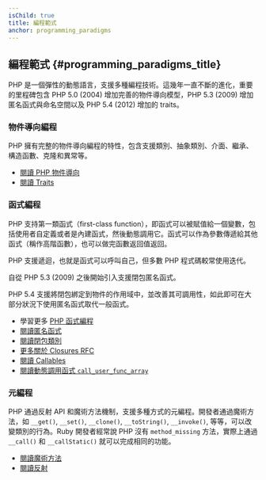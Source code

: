 ```yaml
---
isChild: true
title: 編程範式
anchor: programming_paradigms
---
```


## 編程範式 {#programming_paradigms_title}

PHP 是一個彈性的動態語言，支援多種編程技術。這幾年一直不斷的進化，重要的里程碑包含 PHP 5.0 (2004) 增加完善的物件導向模型，PHP 5.3 (2009) 增加匿名函式與命名空間以及 PHP 5.4 (2012) 增加的 traits。


### 物件導向編程

PHP 擁有完整的物件導向編程的特性，包含支援類別、抽象類別、介面、繼承、構造函數、克隆和異常等。


* [閱讀 PHP 物件導向][oop]
* [閱讀 Traits][traits]

### 函式編程

PHP 支持第一類函式（first-class function），即函式可以被賦值給一個變數，包括使用者自定義或者是內建函式，然後動態調用它。函式可以作為參數傳遞給其他函式（稱作高階函數），也可以做完函數返回值返回。

PHP 支援遞迴，也就是函式可以呼叫自己，但多數 PHP 程式碼較常使用迭代。

自從 PHP 5.3 (2009) 之後開始引入支援閉包匿名函式。

PHP 5.4 支援將閉包綁定到物件的作用域中，並改善其可調用性，如此即可在大部分狀況下使用匿名函式取代一般函式。


* 學習更多 [PHP 函式編程](/pages/Functional-Programming.html)
* [閱讀匿名函式][anonymous-functions]
* [閱讀閉包類別][closure-class]
* [更多關於 Closures RFC][closures-rfc]
* [閱讀 Callables][callables]
* [閱讀動態調用函式 `call_user_func_array`][call-user-func-array]

### 元編程

PHP 通過反射 API 和魔術方法機制，支援多種方式的元編程。開發者通過魔術方法，如 `__get()`, `__set()`, `__clone()`, `__toString()`, `__invoke()`, 等等，可以改變類別的行為。Ruby 開發者經常說 PHP 沒有 `method_missing` 方法，實際上通過 `__call()` 和 `__callStatic()` 就可以完成相同的功能。

* [閱讀魔術方法][magic-methods]
* [閱讀反射][reflection]

[namespaces]: http://php.net/manual/en/language.namespaces.php
[overloading]: http://php.net/manual/en/language.oop5.overloading.php
[oop]: http://www.php.net/manual/en/language.oop5.php
[anonymous-functions]: http://www.php.net/manual/en/functions.anonymous.php
[closure-class]: http://php.net/manual/en/class.closure.php
[callables]: http://php.net/manual/en/language.types.callable.php
[magic-methods]: http://php.net/manual/en/language.oop5.magic.php
[reflection]: http://www.php.net/manual/en/intro.reflection.php
[traits]: http://www.php.net/traits
[call-user-func-array]: http://php.net/manual/en/function.call-user-func-array.php
[closures-rfc]: https://wiki.php.net/rfc/closures
